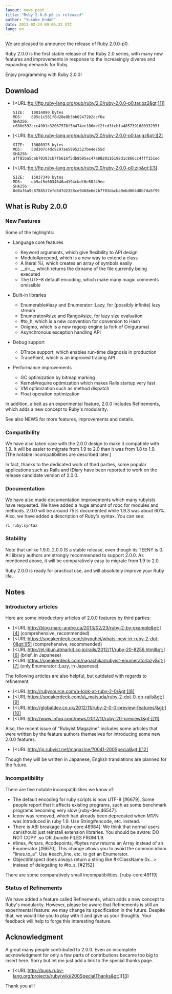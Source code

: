 ```yaml
---
layout: news_post
title: "Ruby 2.0.0-p0 is released"
author: "Yusuke Endoh"
date: 2013-02-24 09:06:22 UTC
lang: en
---
```


We are pleased to announce the release of Ruby 2.0.0-p0.

Ruby 2.0.0 is the first stable release of the Ruby 2.0 series, with many
new features and improvements in response to the increasingly diverse
and expanding demands for Ruby.

Enjoy programming with Ruby 2.0.0!

## Download

* [&lt;URL:ftp://ftp.ruby-lang.org/pub/ruby/2.0/ruby-2.0.0-p0.tar.bz2&gt;][1]

      SIZE:   10814890 bytes
      MD5:    895c1c581f8d28e8b3bb02472b2ccf6a
      SHA256: c680d392ccc4901c32067576f5b474ee186def2fcd3fcbfa485739168093295f

* [&lt;URL:ftp://ftp.ruby-lang.org/pub/ruby/2.0/ruby-2.0.0-p0.tar.gz&gt;][2]

      SIZE:   13608925 bytes
      MD5:    50d307c4dc9297ae59952527be4e755d
      SHA256: aff85ba5ceb70303cb7fb616f5db8b95ec47a8820116198d1c866cc4fff151ed

* [&lt;URL:ftp://ftp.ruby-lang.org/pub/ruby/2.0/ruby-2.0.0-p0.zip&gt;][3]

      SIZE:   15037340 bytes
      MD5:    db5af5d6034646ad194cbdf6e50f49ee
      SHA256: 0d0af6a9c8788537efd8d7d2358ce9468e6e2b7703dacba9ebd064d8b7da5f99

## What is Ruby 2.0.0

### New Features

Some of the highlights:

* Language core features
  * Keyword arguments, which give flexibility to API design
  * Module#prepend, which is a new way to extend a class
  * A literal %i, which creates an array of symbols easily
  * \_\_dir\_\_, which returns the dirname of the file currently being
    executed
  * The UTF-8 default encoding, which make many magic comments omissible

* Built-in libraries
  * Enumerable#lazy and Enumerator::Lazy, for (possibly infinite) lazy
    stream
  * Enumerator#size and Range#size, for lazy size evaluation
  * \#to\_h, which is a new convention for conversion to Hash
  * Onigmo, which is a new regexp engine (a fork of Oniguruma)
  * Asynchronous exception handling API

* Debug support
  * DTrace support, which enables run-time diagnosis in production
  * TracePoint, which is an improved tracing API

* Performance improvements
  * GC optimization by bitmap marking
  * Kernel#require optimization which makes Rails startup very fast
  * VM optimization such as method dispatch
  * Float operation optimization

In addition, albeit as an experimental feature, 2.0.0 includes
Refinements, which adds a new concept to Ruby\'s modularity.

See also NEWS for more features, improvements and details.

### Compatibility

We have also taken care with the 2.0.0 design to make it compatible with
1.9. It will be easier to migrate from 1.9 to 2.0 than it was from 1.8
to 1.9. (The notable incompatibilities are described later.)

In fact, thanks to the dedicated work of third parties, some popular
applications such as Rails and tDiary have been reported to work on the
release candidate version of 2.0.0.

### Documentation

We have also made documentation improvements which many rubyists have
requested. We have added a huge amount of rdoc for modules and methods.
2.0.0 will be around 75% documented while 1.9.3 was about 60%. Also, we
have added a description of Ruby\'s syntax. You can see:

    ri ruby:syntax

### Stability

Note that unlike 1.9.0, 2.0.0 IS a stable release, even though its TEENY
is 0. All library authors are strongly recommended to support 2.0.0. As
mentioned above, it will be comparatively easy to migrate from 1.9 to
2.0.

Ruby 2.0.0 is ready for practical use, and will absolutely improve your
Ruby life.

## Notes

### Introductory articles

Here are some introductory articles of 2.0.0 features by third parties:

* [&lt;URL:http://blog.marc-andre.ca/2013/02/23/ruby-2-by-example&gt;][4]
  (comprehensive, recommended)
* [&lt;URL:https://speakerdeck.com/shyouhei/whats-new-in-ruby-2-dot-0&gt;][5]
  (comprehensive, recommended)
* [&lt;URL:http://el.jibun.atmarkit.co.jp/rails/2012/11/ruby-20-8256.html&gt;][6]
  (brief, in Japanese)
* [&lt;URL:https://speakerdeck.com/nagachika/rubyist-enumeratorlazy&gt;][7]
  (only Enumerator::Lazy, in Japanese)

The following articles are also helpful, but outdated with regards to
refinement:

* [&lt;URL:http://rubysource.com/a-look-at-ruby-2-0/&gt;][8]
* [&lt;URL:https://speakerdeck.com/a\_matsuda/ruby-2-dot-0-on-rails&gt;][9]
* [&lt;URL:http://globaldev.co.uk/2012/11/ruby-2-0-0-preview-features/&gt;][10]
* [&lt;URL:http://www.infoq.com/news/2012/11/ruby-20-preview1&gt;][11]

Also, the recent issue of \"Rubyist Magazine\" includes some articles
that were written by the feature authors themselves for introducing some
new 2.0.0 features.

* [&lt;URL:http://jp.rubyist.net/magazine/?0041-200Special&gt;][12]

Though they will be written in Japanese, English translations are
planned for the future.

### Incompatibility

There are five notable incompatibilities we know of:

* The default encoding for ruby scripts is now UTF-8 \[#6679\]. Some
  people report that it affects existing programs, such as some
  benchmark programs becoming very slow \[ruby-dev:46547\].
* Iconv was removed, which had already been deprecated when M17N was
  introduced in ruby 1.9. Use String#encode, etc. instead.
* There is ABI breakage \[ruby-core:48984\]. We think that normal users
  can/should just reinstall extension libraries. You should be aware: DO
  NOT COPY .so OR .bundle FILES FROM 1.9.
* \#lines, #chars, #codepoints, #bytes now returns an Array instead of an
  Enumerator \[#6670\]. This change allows you to avoid the common idiom
  \"lines.to\_a\". Use #each\_line, etc. to get an Enumerator.
* Object#inspect does always return a string like
  #&lt;ClassName:0x...&gt; instead of delegating to #to\_s. \[#2152\]

There are some comparatively small incompatibilities.
\[ruby-core:49119\]

### Status of Refinements

We have added a feature called Refinements, which adds a new concept to
Ruby\'s modularity. However, please be aware that Refinements is still
an experimental feature: we may change its specification in the future.
Despite that, we would like you to play with it and give us your
thoughts. Your feedback will help to forge this interesting feature.

## Acknowledgment

A great many people contributed to 2.0.0. Even an incomplete
acknowledgment for only a few parts of contributions became too big to
insert here. Sorry but let me just add a link to the special thanks
page.

* [&lt;URL:http://bugs.ruby-lang.org/projects/ruby/wiki/200SpecialThanks&gt;][13]

Thank you all!



[1]: ftp://ftp.ruby-lang.org/pub/ruby/2.0/ruby-2.0.0-p0.tar.bz2
[2]: ftp://ftp.ruby-lang.org/pub/ruby/2.0/ruby-2.0.0-p0.tar.gz
[3]: ftp://ftp.ruby-lang.org/pub/ruby/2.0/ruby-2.0.0-p0.zip
[4]: http://blog.marc-andre.ca/2013/02/23/ruby-2-by-example
[5]: https://speakerdeck.com/shyouhei/whats-new-in-ruby-2-dot-0
[6]: http://el.jibun.atmarkit.co.jp/rails/2012/11/ruby-20-8256.html
[7]: https://speakerdeck.com/nagachika/rubyist-enumeratorlazy
[8]: http://rubysource.com/a-look-at-ruby-2-0/
[9]: https://speakerdeck.com/a_matsuda/ruby-2-dot-0-on-rails
[10]: http://globaldev.co.uk/2012/11/ruby-2-0-0-preview-features/
[11]: http://www.infoq.com/news/2012/11/ruby-20-preview1
[12]: http://jp.rubyist.net/magazine/?0041-200Special
[13]: http://bugs.ruby-lang.org/projects/ruby/wiki/200SpecialThanks
